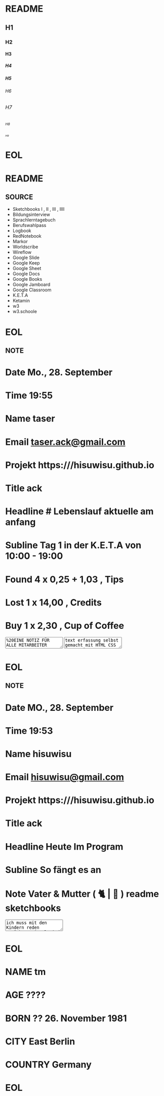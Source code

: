 # README

## H1

### H2

#### H3

##### H4

<h5>H5</h5>

<h6 >H6</h6>

<h6 style="font-size:12pt;">H7</h6>

<h6 style="font-size:8pt;">H8</h6>

<h6 style="font-size:6pt;">H9</h6>

<h1>EOL</h1>

# README

## SOURCE 

- Sketchbooks I , II , III , IIII
- Bildungsinterview 
- Sprachlerntagebuch 
- Berufswahlpass
- Logbook
- RedNotebook
- Markor
- Worldscribe
- Wireflow
- Google Slide
- Google Keep
- Google Sheet
- Google Docs
- Google Books
- Google Jamboard
- Google Classroom
- K.E.T.A
- Ketamin
- w3
- w3.schoole

# EOL

## NOTE

# Date  Mo., 28. September
# Time  19:55
# Name  taser
# Email taser.ack@gmail.com
# Projekt https:///hisuwisu.github.io
# Title ack
# Headline # Lebenslauf aktuelle am anfang 
# Subline Tag 1 in der K.E.T.A von 10:00 - 19:00 
# Found 4 x 0,25 + 1,03 , Tips
# Lost  1 x 14,00 , Credits
# Buy   1 x 2,30 , Cup of Coffee
<textarea>%20EINE NOTIZ FÜR ALLE MITARBEITER EINTRAGEN %20&nbsp;Step Google Docs  > .ebup && .html%20&nbsp;Step Base64 für Bild und Text Animation , ob Ton und Film muss man sehen kannste lieber Leser aber auch im Internet schnoren gehen oder gehen sie zurück auf Los geht's Los viel Glück beim Erlernen ‽%20&nbsp;So sieht also die Zukunft aus wenn du liebes Kind weiter konsumiert ohne ein und Verstand , gehe an genannten Platz sehe dich um wir verstehen uns oder nicht …%20&nbsp;So sieht also die Gegenwart aus , Male ich mir die Zukunft dazu muß ich wohl handeln oder gehen %2&nbsp;0Wir tanzen im vier Eck wir tanzen konzentriert%20&nbsp;Mit Keep Boden nach bilden exacte fließen Anzahl = Tanzboden großer Raum , Mit Keep pain Idee mit wireflow svg Skizze 2D mit Body Inkscape 3D mit Slide svg 3D alles geht mit oder ohne Google mit Pocket Code Musik und Bild zur Animation Screen record vor quick mobile Format Hof Back too Pocket Code wichtig nur eins Open source dann ist es dein denn was dein ist mein #Bildungsinterview , #Mediankompetenz</textarea>
<textarea>text erfassung selbst gemacht mit HTML CSS Javascript, nent micht bauern schlau na und und du bist dum Rechtfertigung an hand von Fehler na und du bist dümmer, Rechtschreibung, Grammatik, Berichtigungen Aufsatz, Vortrag, na und du bist noxh dümmer wie dumm nur das ich es weis so zog ich aus um euch zu tadeln , hier der offentliche verweis , das ist dass was uns unterscheidet ich habe es ind du eben nicht, Ach wie gut das niemand weiß (Fast) was Mediankompetenz wirklich heost kannst dein daumen schneller bewegen aber im kopf ist nur matsch motoriek geieben hättest mal mehr nach der schule aufgeschrieben auch das refen geht ja heute ach was seit ihr fur dumme leute gerade erst aus der schule raus na dann mal ab naich haue hier im schönen Deutschem land wo es alles gibt und noch mehr aber wenn ihr Euer gesetzliche recht verwert  dann lebt wohl und lang europa wird folgen ein hoch auf die treue Hand , wer sich was zu schulden lassen , der word aif der Strasse sein leben hassen , merke gut die hamd doe doch füttert nicht zu beisen, Jeder Mensch in Deutschland hat zu recht Ein gesetzliches recht auf Wohnraum 1 mal  im gamzen leben danach ist wenn schufa negativ pech , gluck wenn doch einer nimmt und in seinen ra leben läst , die kosten dafur trägt ja das Amt ach ne Center Agentur .... alles das selbe. nur andere Struktur wo zu naia Deutschland war nicbht nur Bankkrot doch und nein  Ja  es stand die zeit sogar so günstig das wir haben uns extra verschuldet lange her Agenda 2010 jlheite kannste über die neue Seiden straße gehen bis ins  bald neu gelobte Land dem Roten Drachen  seht her es lebe der Konsumenten im Digitalen Zeiten Gewand , Hey Alfred E. Neumann hast du noch ne Ausbildung für moch , Hey Eulenspiegel hast du noch ne Ausbildung fur mich Lieber alter Dagobert  du alter hund  wie war eigentlich deine zeot inter den Gardinen hast an dir und deiner wohl gearbeitet & heite bist du anerkannt du bist vorbildlich für mich nur Bomben habe ich nicht auch nicht kontaktiert ich habe die Neue Altr Garde des RAF's  Ich bersuche mal im baus gegen uber von dem center. hier in der Rudi Duscke strasse  Hey Axel Spring er fällt  und fällt  er ist the  falling Man  ne 2001. 11 9 der ist nicht gefallen der Mann sondern in den Tod gesprungen also Fale News  hehehehehe Hey Axel  Ausbildung , Hey Hellersdorf Ausbildung hey Hat wer ne Ausbildung für einen  Man ca 40 Jahre ,  Durchschnitt licher  Schuldenberg ca 50 Tausend. Meine Gesetzliche letzt chahne auf wohnraum wurde  2014. bewilligt  , erfolgreich S Suchttherapie gemacht 2 Kinder , Ohne Ausbildung beruflich wie Schulich na Interesse dann. Bitte Melde Dich , oder ich melde Doch und du dannn mich naja egal wer mag kann mir auch ne kleine spende zu koen lassen alles fließt in meine tasche und wenn das glück sieht einen penny dann heb in auf du penner pass auf da liegt ein Obdachlose Mensch ohne festen Wohnraum Du bist der Null Mensch nicht er da unten denn du herade so verachtest verrecke ach noch besser gehe mall ganz rechts aussen dann stihalten der Rote Drachen wird dich abholen und dann tututut es fäjrt ein zug nach nirgendwo und am der pforte ist geschriebem Arbeit macht frei was du hier unter deinen Latschen tritst ist die Vergangenheit doe Zukunft, Zu recht stehen doese Lettern dort am Ort des Geschehens und gedenken denke weiter noch weiter Halt stop , Du bist leoder Tod warum  weil du idioot zu schnell warst jetzt haste auf alle zeiten na richtig zeot fur Geduld und wenn du das level erhälst dann fallen dir alle gedanken woeder ein und es wird zeot fur runde zwei des Bildungsinterview ach woe gut das niemand weis das ich tm.ferdin heiß und kann ohne punkt und komma auf den strich fertig ist das mond gesicht und wenn ich bin der man im mond dann soll ich auch einstein sein  und da ich einstein bin log ich euch alle bis soch drr balken bog nur so zur eigen freude die wahrheit ist ich bin das nix und doch auch alles umd dazwischen ach wie gut das noemand weis das ich meine Formeln nur erfunden habe das Geheimnis ist nicht so schwer , lieber ling  ich sag es dir was du dir bildest ein muss noch einem eingebildet werden wenn viele  sich des bildes bewusst dann entscheode ich das licht ob sein oder nicbt sein , Ach man fänste wieder an zu schrein , klappe zu Mensch tod der nächste bite was wer du Gott Göttlich was  klappe zu tod der nächste bitte hallo wo sind die bloss alle hat wer das licht angemacht manan man … 21:93 Mitteleuropas Deutschland Berlin der 29 September. ghut und gute nacht euer tm.ferdin</textarea>
# EOL


## NOTE

# Date MO., 28. September
# Time 19:53
# Name hisuwisu
# Email hisuwisu@gmail.com
# Projekt https:///hisuwisu.github.io
# Title ack
# Headline Heute Im Program
# Subline So fängt es an
# Note Vater & Mutter ( 🐈  | 🐻 ) readme sketchbooks
<textarea>ich muss mit den Kindern reden Betäubungsmittel sind nicht das selbe wie Anästhetikum, bezeichnen , was für ein scheiße   die Gegenwart links und rechts Zukunft links und rechts  ist das gleiche wie eine Einbahnstraße … OK das sich Kinder ausprobieren aber nicht selbst an·äs·the·sie·ren , bilde sagen mehr als tausend Worte dein Assistent im Gerät kann dich belehren wie deine Eltern lese verstehe und das Glück fählt dir zu hauf sonst siehste du dich bald unter einer dieser Brücken liegen doch das Ende ist es nicht Drogen konsumiert ist nicht viel mehr als ein Tod auf langsamen raten , ich rate jedem lässt es sein ich selbst bin kein Engel mit Schein aber eines weiß ich genau das erste Mal war Glück und eine zweite Chance erhält man selbst wenn man nicht an das Glück glaubt sondern sein Leben mit viel Licht nicht selbstverständlich Glücklich gestalten kann es jeder ob mit und Kraft und andere es zu lassen , egal mach es einfach mach verdammt noch mal was du willst willst du leben oder stehen wenn für mich alles auf  NULL ZU GEHET DANN MACH ICH DAS  ┻F┻︵ヽ(`Д´)ﾉ︵┻S┻  ™ |er.DIN --- &-CK ----| →chaltet au …  ICH zerreißen alle & alles bis ich endlich wieder habe was ich Liebe liebte und geliebt habe meine Zeit ist gekommen ich liefer jetzt ab tm.ferdin 19:02 Mo., 28. September Berlin GHuT.taser.ack </textarea>

# EOL


# NAME tm
# AGE ????
# BORN ?? 26. November 1981
# CITY East Berlin
# COUNTRY Germany
# EOL


